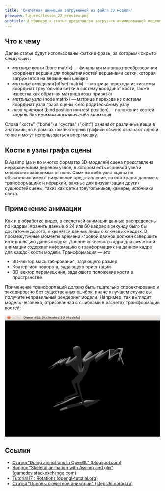```yaml
---
title: 'Скелетная анимация загруженной из файла 3D модели'
preview: figures/lesson_22_preview.png
subtitle: В примере к статье представлен загрузчик анимированной модели, а также связанные с ним рендерер и система обновления анимации.
---
```


## Что к чему

Далее статье будут использованы краткие фразы, за которыми скрыто следующее:

- *матрица кости* (bone matrix) &mdash; финальная матрица преобразования координат вершин для покрытия костей вершинами сетки, которая загружается на вершинный шейдер
- *матрица смещения* (offset matrix) &mdash; матрица перехода из системы координат треугольной сетки в систему координат кости, также известна как обратная матрица позы привязки
- *матрица узла* (node matrix) &mdash; матрица перехода из системы координат узла графа сцены к его родительскому узлу
- *поза привязки* (bind position или rest position) &mdash; положение костей модели без применения каких-либо анимаций

Слова "кость" ("bone") и "сустав" ("joint") означают различные вещи в анатомии, но в рамках компьютерной графики обычно означают одно и то же и могут использоваться вперемешку.

## Кости и узлы графа сцены

В Assimp (да и во многих форматах 3D-моделей) сцена представлена иерархическим деревом узлов, в котором есть корневой узел и множество зависимых от него. Сами по себе узлы сцены не обязательно имеют визуальное представление, но они хранят данные о трансформациях и иерархии, важные для визуализации других сущностей сцены, таких как сетки треугольников, камеры, источники света.

## Применение анимации

Как и в обработке видео, в скелетной анимации данные распределены по кадрам. Хранить данные о 24 или 60 кадрах в секунду было бы достаточно дорого, и хранятся данные лишь о ключевых кадрах. В промежуточные моменты времени игровой движок должен совершить интерполяцию данных кадра. Данные ключевого кадра для скелетной анимации содержат информацию о транформациях на данном кадре для каждой кости модели. Трансформация &mdash; это

- 3D-вектор масштабирования, задающего размер
- Кватернион поворота, задающего ориентацию
- 3D-вектор перемещения, задающего положение кости в пространстве

Применение трансформаций должно быть тщательно спроектировано и закодировано без существенных ошибок, иначе в лучшем случае вы получите неправильный рендеринг модели. Например, так выглядит модель человека, отрисованная с ошибками в расчётах трансформаций костей:

![Скриншот](figures/wrong_rotations.png)

## Ссылки

- [Статья "Doing animations in OpenGL" (blogspot.com)](http://ephenationopengl.blogspot.com/2012/06/doing-animations-in-opengl.html)
- [Вопрос "Skeletal animation with Assimp and glm" (gamedev.stackexchange.com)](http://gamedev.stackexchange.com/questions/67664/skeletal-animation-with-assimp-and-glm/67670)
- [Tutorial 17 : Rotations (opengl-tutorial.org)](http://www.opengl-tutorial.org/intermediate-tutorials/tutorial-17-quaternions/)
- [Статья "Основы скелетной анимации" (steps3d.narod.ru)](http://steps3d.narod.ru/tutorials/skeletal-animation-tutorial.html)
